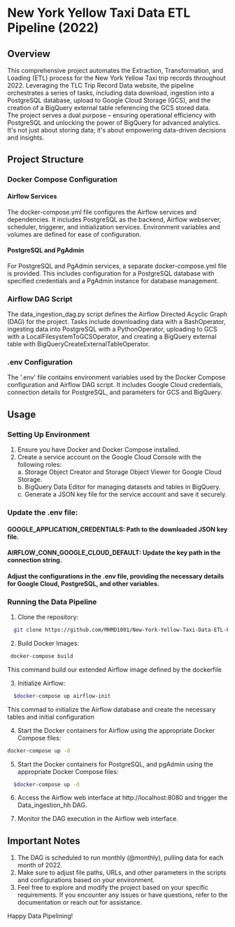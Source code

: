 # New York Yellow Taxi Data ETL Pipeline (2022)

## Overview

This comprehensive project automates the Extraction, Transformation, and Loading (ETL) process for the New York Yellow Taxi trip records throughout 2022. Leveraging the TLC Trip Record Data website, the pipeline orchestrates a series of tasks, including data download, ingestion into a PostgreSQL database, upload to Google Cloud Storage (GCS), and the creation of a BigQuery external table referencing the GCS stored data.  
The project serves a dual purpose – ensuring operational efficiency with PostgreSQL and unlocking the power of BigQuery for advanced analytics. It's not just about storing data; it's about empowering data-driven decisions and insights.

## Project Structure
### Docker Compose Configuration
#### Airflow Services
The docker-compose.yml file configures the Airflow services and dependencies. It includes PostgreSQL as the backend, Airflow webserver, scheduler, triggerer, and initialization services. Environment variables and volumes are defined for ease of configuration.

#### PostgreSQL and PgAdmin
For PostgreSQL and PgAdmin services, a separate docker-compose.yml file is provided. This includes configuration for a PostgreSQL database with specified credentials and a PgAdmin instance for database management.

### Airflow DAG Script
The data_ingestion_dag.py script defines the Airflow Directed Acyclic Graph (DAG) for the project. Tasks include downloading data with a BashOperator, ingesting data into PostgreSQL with a PythonOperator, uploading to GCS with a LocalFilesystemToGCSOperator, and creating a BigQuery external table with BigQueryCreateExternalTableOperator.

### .env Configuration
The '.env' file contains environment variables used by the Docker Compose configuration and Airflow DAG script. It includes Google Cloud credentials, connection details for PostgreSQL, and parameters for GCS and BigQuery.


## Usage
### Setting Up Environment
1. Ensure you have Docker and Docker Compose installed.
2. Create a service account on the Google Cloud Console with the following roles:  
  a. Storage Object Creator and Storage Object Viewer for Google Cloud Storage.  
  b. BigQuery Data Editor for managing datasets and tables in BigQuery.  
  c. Generate a JSON key file for the service account and save it securely.  


### Update the .env file:

#### GOOGLE_APPLICATION_CREDENTIALS: Path to the downloaded JSON key file.  
#### AIRFLOW_CONN_GOOGLE_CLOUD_DEFAULT: Update the key path in the connection string.  
#### Adjust the configurations in the .env file, providing the necessary details for Google Cloud, PostgreSQL, and other variables.

### Running the Data Pipeline
1. Clone the repository:
```bash
  git clone https://github.com/MHMD1001/New-York-Yellow-Taxi-Data-ETL-Pipeline.git
```

2. Build Docker Images:
```bash
 docker-compose build
```
  This command build our extended Airflow image defined by the dockerfile

3. Initialize Airflow:
```bash
  $docker-compose up airflow-init
```
  This commad to initialize the Airflow database and create the necessary tables and initial configuration

4. Start the Docker containers for Airflow using the appropriate Docker Compose files:
```bash
docker-compose up -d
```

5. Start the Docker containers for PostgreSQL, and pgAdmin using the appropriate Docker Compose files:
```bash
  $docker-compose up -d
```

6. Access the Airflow web interface at http://localhost:8080 and trigger the Data_ingestion_hh DAG.

7. Monitor the DAG execution in the Airflow web interface.

## Important Notes
1. The DAG is scheduled to run monthly (@monthly), pulling data for each month of 2022.
2. Make sure to adjust file paths, URLs, and other parameters in the scripts and configurations based on your environment.
2. Feel free to explore and modify the project based on your specific requirements. If you encounter any issues or have questions, refer to the documentation or reach out for assistance.

Happy Data Pipelining!









